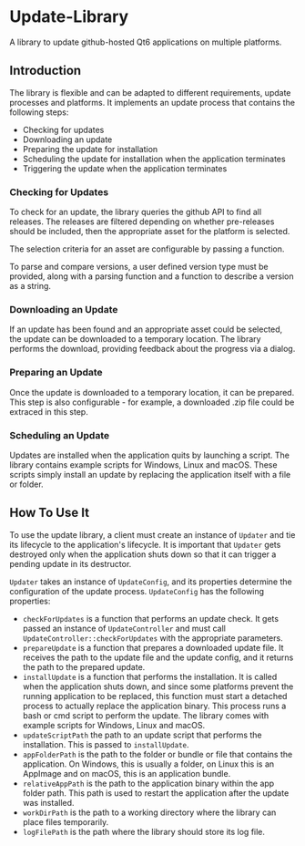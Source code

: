 # Update-Library

A library to update github-hosted Qt6 applications on multiple platforms.

## Introduction

The library is flexible and can be adapted to different requirements, update processes
and platforms. It implements an update process that contains the following steps:

- Checking for updates
- Downloading an update
- Preparing the update for installation
- Scheduling the update for installation when the application terminates
- Triggering the update when the application terminates

### Checking for Updates

To check for an update, the library queries the github API to find all releases. The
releases are filtered depending on whether pre-releases should be included, then the
appropriate asset for the platform is selected.

The selection criteria for an asset are configurable by passing a function.

To parse and compare versions, a user defined version type must be provided, along with
a parsing function and a function to describe a version as a string.

### Downloading an Update

If an update has been found and an appropriate asset could be selected, the update can be
downloaded to a temporary location. The library performs the download, providing feedback
about the progress via a dialog.

### Preparing an Update

Once the update is downloaded to a temporary location, it can be prepared. This step is
also configurable - for example, a downloaded .zip file could be extraced in this step.

### Scheduling an Update

Updates are installed when the application quits by launching a script. The library
contains example scripts for Windows, Linux and macOS. These scripts simply install an
update by replacing the application itself with a file or folder.

## How To Use It

To use the update library, a client must create an instance of `Updater` and tie its
lifecycle to the application's lifecycle. It is important that `Updater` gets destroyed
only when the application shuts down so that it can trigger a pending update in its
destructor.

`Updater` takes an instance of `UpdateConfig`, and its properties determine the
configuration of the update process. `UpdateConfig` has the following properties:

- `checkForUpdates` is a function that performs an update check. It gets passed an instance of `UpdateController` and must call `UpdateController::checkForUpdates` with the appropriate parameters.
- `prepareUpdate` is a function that prepares a downloaded update file. It receives the path to the update file and the update config, and it returns the path to the prepared update.
- `installUpdate` is a function that performs the installation. It is called when the application shuts down, and since some platforms prevent the running application to be replaced, this function must start a detached process to actually replace the application binary. This process runs a bash or cmd script to perform the update. The library comes with example scripts for Windows, Linux and macOS.
- `updateScriptPath` the path to an update script that performs the installation. This is passed to `installUpdate`.
- `appFolderPath` is the path to the folder or bundle or file that contains the application. On Windows, this is usually a folder, on Linux this is an AppImage and on macOS, this is an application bundle.
- `relativeAppPath` is the path to the application binary within the app folder path. This path is used to restart the application after the update was installed.
- `workDirPath` is the path to a working directory where the library can place files temporarily.
- `logFilePath` is the path where the library should store its log file.